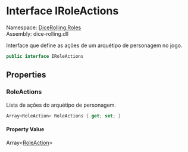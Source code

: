 # <a id="DiceRolling_Roles_IRoleActions"></a> Interface IRoleActions

Namespace: [DiceRolling.Roles](DiceRolling.Roles.md)  
Assembly: dice\-rolling.dll  

Interface que define as ações de um arquétipo de personagem no jogo.

```csharp
public interface IRoleActions
```

## Properties

### <a id="DiceRolling_Roles_IRoleActions_RoleActions"></a> RoleActions

Lista de ações do arquétipo de personagem.

```csharp
Array<RoleAction> RoleActions { get; set; }
```

#### Property Value

 Array<[RoleAction](DiceRolling.Roles.RoleAction.md)\>

